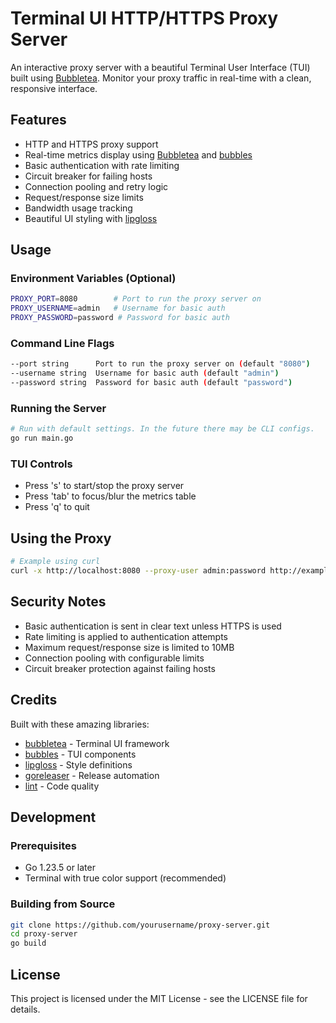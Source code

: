 # Terminal UI HTTP/HTTPS Proxy Server

An interactive proxy server with a beautiful Terminal User Interface (TUI) built using [Bubbletea][bubbletea]. Monitor your proxy traffic in real-time with a clean, responsive interface.

## Features

- HTTP and HTTPS proxy support
- Real-time metrics display using [Bubbletea][bubbletea] and [bubbles][]
- Basic authentication with rate limiting
- Circuit breaker for failing hosts
- Connection pooling and retry logic
- Request/response size limits
- Bandwidth usage tracking
- Beautiful UI styling with [lipgloss][]

## Usage

### Environment Variables (Optional)
```bash
PROXY_PORT=8080        # Port to run the proxy server on
PROXY_USERNAME=admin   # Username for basic auth
PROXY_PASSWORD=password # Password for basic auth
```

### Command Line Flags
```bash
--port string      Port to run the proxy server on (default "8080")
--username string  Username for basic auth (default "admin")
--password string  Password for basic auth (default "password")
```

### Running the Server

```bash
# Run with default settings. In the future there may be CLI configs.
go run main.go
```

### TUI Controls
- Press 's' to start/stop the proxy server
- Press 'tab' to focus/blur the metrics table
- Press 'q' to quit

## Using the Proxy

```bash
# Example using curl
curl -x http://localhost:8080 --proxy-user admin:password http://example.com
```

## Security Notes
- Basic authentication is sent in clear text unless HTTPS is used
- Rate limiting is applied to authentication attempts
- Maximum request/response size is limited to 10MB
- Connection pooling with configurable limits
- Circuit breaker protection against failing hosts

## Credits

Built with these amazing libraries:
- [bubbletea][] - Terminal UI framework
- [bubbles][] - TUI components
- [lipgloss][] - Style definitions
- [goreleaser][] - Release automation
- [lint][] - Code quality

## Development

### Prerequisites
- Go 1.23.5 or later
- Terminal with true color support (recommended)

### Building from Source
```bash
git clone https://github.com/yourusername/proxy-server.git
cd proxy-server
go build
```

## License

This project is licensed under the MIT License - see the LICENSE file for details.

[bubbletea]: https://github.com/charmbracelet/bubbletea
[bubbles]: https://github.com/charmbracelet/bubbles
[lipgloss]: https://github.com/charmbracelet/lipgloss
[goreleaser]: https://goreleaser.com
[lint]: https://golangci-lint.run
